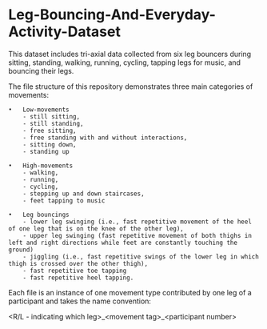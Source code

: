 # Leg-Bouncing-And-Everyday-Activity-Dataset

This dataset includes tri-axial data collected from six leg bouncers during sitting, standing, walking, running, cycling, tapping legs for music, and bouncing their legs.

The file structure of this repository demonstrates three main categories of movements:

	•	Low-movements 
		- still sitting,
		- still standing, 
	 	- free sitting,
		- free standing with and without interactions, 
		- sitting down,
		- standing up

	•	High-movements
		- walking, 
		- running, 
		- cycling, 
		- stepping up and down staircases,
		- feet tapping to music
		
	•	Leg bouncings 
		- lower leg swinging (i.e., fast repetitive movement of the heel of one leg that is on the knee of the other leg), 
		- upper leg swinging (fast repetitive movement of both thighs in left and right directions while feet are constantly touching the ground) 
		- jiggling (i.e., fast repetitive swings of the lower leg in which thigh is crossed over the other thigh), 
		- fast repetitive toe tapping
		- fast repetitive heel tapping. 

Each file is an instance of one movement type contributed by one leg of a participant and takes the name convention:

<R/L - indicating which leg>\_\<movement tag>\_\<participant number>
